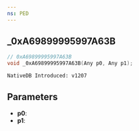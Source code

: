 ```yaml
---
ns: PED
---
```

## _0xA69899995997A63B

```c
// 0xA69899995997A63B
void _0xA69899995997A63B(Any p0, Any p1);
```

```
NativeDB Introduced: v1207
```

## Parameters
* **p0**:
* **p1**:
